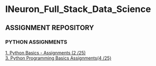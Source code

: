 # INeuron_Full_Stack_Data_Science

<h2> ASSIGNMENT REPOSITORY </h2>
<h3> PYTHON ASSIGNMENTS </h3>

<a href = "https://github.com/Arsive02/INeuron_Full_Stack_Data_Science/tree/main/Assignments/Python_basic_assignment">1. Python Basics - Assignments (2 /25) <br>
<a href = "https://github.com/Arsive02/INeuron_Full_Stack_Data_Science/tree/main/Assignments/Python_programming_basic_assignment">3. Python Programming Basics Assignments(4 /25)
